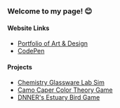 ### Welcome to my page! 😊 

#### Website Links
- [Portfolio of Art & Design](https://sites.google.com/view/annapoliswu/)
- [CodePen](https://codepen.io/collection/nZwLWx)

#### Projects
- [Chemistry Glassware Lab Sim](https://github.com/annapoliswu/chemSims)
- [Camo Caper Color Theory Game](https://github.com/UD-CISC374/educational-game-project-team-15-zihan-wu-matt-miller)
- [DNNER's Estuary Bird Game](https://github.com/cisc275/project-assignment-11-16) 

<!--
**annapoliswu/annapoliswu** is a ✨ _special_ ✨ repository because its `README.md` (this file) appears on your GitHub profile.

Here are some ideas to get you started:
- 🔭 I’m currently working on ...
- 🌱 I’m currently learning ...
- 👯 I’m looking to collaborate on ...
- 🤔 I’m looking for help with ...
- 💬 Ask me about ...
- 📫 How to reach me: ...
- 😄 Pronouns: ...
- ⚡ Fun fact: ...
-->
